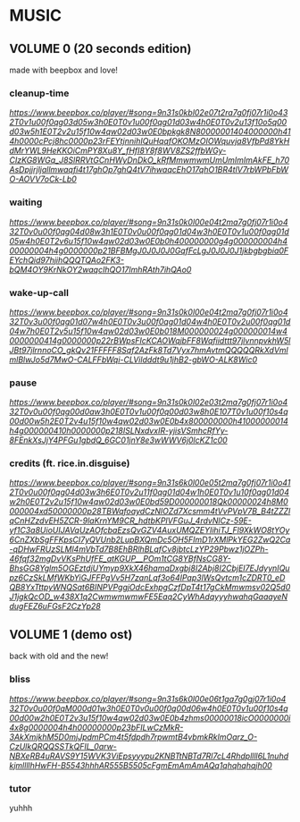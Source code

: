 # MUSIC

## VOLUME 0 (20 seconds edition)

made with beepbox and love!

### cleanup-time

_<https://www.beepbox.co/player/#song=9n31s0kbl02e07t2ra7g0fj07r1i0o432T0v1u00f0qg03d05w3h0E0T0v1u00f0qg01d03w4h0E0T0v2u13f10o5q00d03w5h1E0T2v2u15f10w4qw02d03w0E0bpkgk8N80000001404000000h414h0000cPcj8hc0000p23rFEYtjnnihIQuHqqfOKOMzOIOWquvja8VfbPd8YkHdMrYWL9HeKKOiCmPY8Xu8Y_fHfI8Y8f8WV8ZS2ffbWGy-CIzKG8WGq_J8SlRRVtGCnHWyDnDkO_kRfMmwmwmUmUmImImAkFE_h70AsDpjjrjljallmwaqfi4t17ghOp7ghQ4tV7ihwaqcEhO17qhO1BR4tlV7rbWPbFbWO-AOVV7oCk-Lb0>_

### waiting

_<https://www.beepbox.co/player/#song=9n31s0k0l00e04t2ma7g0fj07r1i0o432T0v0u00f0qg04d08w3h1E0T0v0u00f0qg01d04w3h0E0T0v1u00f0qg01d05w4h0E0T2v6u15f10w4qw02d03w0E0b0h400000000g4g000000004h400000004h4g0000000p21BFBMgJ0J0J0J0GqfFcLgJ0J0J0J1jkbgbgbia0FEYchQid97hjihQQQTQAo2FK3-bQM4OY9KrNkOY2waqcIhQO17lmhRAth7ihQAo0>_

### wake-up-call

_<https://www.beepbox.co/player/#song=9n31s0k0l00e04t2ma7g0fj07r1i0o432T0v3u00f0qg01d07w4h0E0T0v3u00f0qg01d04w4h0E0T0v2u00f0qg01d04w7h0E0T2v5u15f10w4qw02d03w0E0b018M000000024g000000014w40000000414g0000000p22rBWpsFIcKCAOWqjbFF8Wqfiidttt97jlvnnpvkhW5lJBt97jlrnnoCO_gkQv21FFFFF8Sqf2AzFk8Td7Vyx7hmAvtmQQQQQRkXdVmlmlBlwJo5d7MwO-CALFFbWqi-CLVildddt9u1jhB2-gbWO-ALK8Wic0>_

### pause

_<https://www.beepbox.co/player/#song=9n31s0k0l02e03t2ma7g0fj07r1i0o432T0v0u00f0qg00d0aw3h0E0T0v1u00f0q00d03w8h0E107T0v1u00f10s4q00d00w5h2E0T2v4u15f10w4qw02d03w0E0b4x800000000h41000000014h4g000000410h0000000p218ISLNxdvxIR-yjisVSmhcRfYy-8FEnkXsJjY4PFGu1gbdQ_6GC01jnY8e3wWWV6j0lcKZ1c00>_

### credits (ft. rice.in.disguise)

_<https://www.beepbox.co/player/#song=9n31s6k0l00e05t2ma7g0fj07r1i0o412T0v0u00f0qg04d03w3h6E0T0v2u11f0qg01d04w1h0E0T0v1u10f0qg01d04w2h0E0T2v2u15f10w4qw02d03w0E0bd59D000000018Qk00000024h8M0000004xd50000000p28TBWqfoaydCzNlOZd7Xcsmm4tVvPVpV7B_B4tZZZlqCnHZzdvEH5ZCR-9laKrnYM9CR_hdtbKPIVFGuJ_4rdvNlCz-59E-yf1C3a8UioUIJAVqUzAOfcbaEzsQvGZV4AuxUMQZEYIihiTJ_Fl9XkWO8tYOy6CnZXbSgFFKpsCI7yQVUnb2LupBXQmDc5OH5FImD1rXMlPkYEG2ZwQ2Ca-qDHwFRUzSLMl4mVbTd7B8EhBRlhBLqfCv8jbtcLzYP29Pbwz1jOZPh-46fqf32mgDvVKsPhUfFE_atKGUP__POm1tCG8YBfNsCG8Y-BhsGG8Yglm5OGEztdjUYmyp9XkX46hamqDxgbj8I2Abj8I2CbjEI7EJdyynIQupz6CzSkLMfWKbYiGJFFPgVv5H7zanLqf3o64IPap3lWsQvtcm1cZDRT0_eDQB8YxTttpyWNQSat6BINPVPggjOdcExhpgCzfDpT4t17gCkMmwmsv02Q5d0J1jgkQcOD_w438X1q2CwmwmwmwFE5Eaq2CyWhAdqyyyhwahqGaaayeNdugFEZ6uFGsF2CzYp28>_

## VOLUME 1 (demo ost)

back with old and the new!

### bliss

_<https://www.beepbox.co/player/#song=9n31s6k0l00e06t1ga7g0gj07r1i0o432T0v0u00f0qM000d01w3h0E0T0v0u00f0q00d06w4h0E0T0v1u00f10s4q00d00w2h0E0T2v3u15f10w4qw02d03w0E0b4zhms00000018icO0000000i4x8g0000004h4h00000000p23bFILwCzMkR-3AkXmjkhM5D0mjJpdmPCm4t5fdpdh7rpwmtB4vbmkRklmOarz_O-CzUlkQRQQSSTkQFIL_0arw-NBXeRB4uRAVS9Y15WVK3ViEpsyyypu2KNBTtNBTd7Rl7cL4Rhdpllll6L1nuhdkjmllllhHwFH-B5543hhhAR555B5505cFgmEmAmAmAQq1qhqhqhqjh00>_

### tutor

yuhhh
